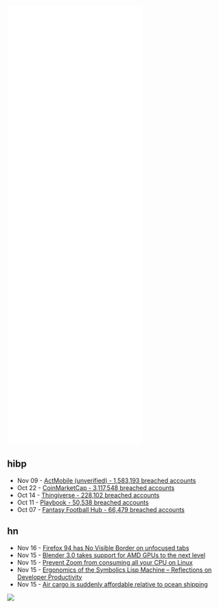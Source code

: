 ![Metrics](https://raw.githubusercontent.com/phixion/phixion/master/metrics.svg)

## hibp

<!--
for https://github.com/phixion/phixion/blob/main/.github/workflows/feeds.yml
-->
<!--START_SECTION:haveibeenpwnd-->
- Nov 09 - [ActMobile (unverified) - 1,583,193 breached accounts](https://haveibeenpwned.com/PwnedWebsites#ActMobile)
- Oct 22 - [CoinMarketCap - 3,117,548 breached accounts](https://haveibeenpwned.com/PwnedWebsites#CoinMarketCap)
- Oct 14 - [Thingiverse - 228,102 breached accounts](https://haveibeenpwned.com/PwnedWebsites#Thingiverse)
- Oct 11 - [Playbook - 50,538 breached accounts](https://haveibeenpwned.com/PwnedWebsites#Playbook)
- Oct 07 - [Fantasy Football Hub - 66,479 breached accounts](https://haveibeenpwned.com/PwnedWebsites#FantasyFootballHub)
<!--END_SECTION:haveibeenpwnd-->

## hn

<!--
for https://github.com/phixion/phixion/blob/main/.github/workflows/feeds.yml
-->
<!--START_SECTION:hn-->
- Nov 16 - [Firefox 94 has No Visible Border on unfocused tabs](https://octodon.social/@joeyh/107283148035893045)
- Nov 15 - [Blender 3.0 takes support for AMD GPUs to the next level](https://gpuopen.com/blender-cycles-amd-gpu/)
- Nov 15 - [Prevent Zoom from consuming all your CPU on Linux](https://gist.github.com/abraithwaite/1d78a946f90be478faedb5ca4db6d62e)
- Nov 15 - [Ergonomics of the Symbolics Lisp Machine – Reflections on Developer Productivity](http://lispm.de/symbolics-lisp-machine-ergonomics)
- Nov 15 - [Air cargo is suddenly affordable relative to ocean shipping](https://www.freightwaves.com/news/why-is-air-cargo-suddenly-more-affordable-compared-to-ocean-shipping)
<!--END_SECTION:hn-->

<!--
for https://yhype.me
-->
![](https://hit.yhype.me/github/profile?user_id=13013670)
